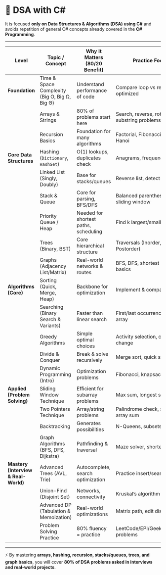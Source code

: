 ﻿# 📘 DSA with C#

It is focused **only on Data Structures & Algorithms (DSA) using C#** and avoids repetition of general C# concepts already covered in the **C# Programming**.

---

| Level | Topic / Concept | Why It Matters (80/20 Benefit) | Practice Focus |
|-------|-----------------|--------------------------------|----------------|
| **Foundation** | Time & Space Complexity (Big O, Big Ω, Big Θ) | Understand performance of code | Compare loop vs recursion vs optimized |
|  | Arrays & Strings | 80% of problems start here | Search, reverse, rotate, substring problems |
|  | Recursion Basics | Foundation for many algorithms | Factorial, Fibonacci, Tower of Hanoi |
| **Core Data Structures** | Hashing (`Dictionary`, `HashSet`) | O(1) lookups, duplicates check | Anagrams, frequency counter |
|  | Linked List (Singly, Doubly) | Base for stacks/queues | Reverse list, detect cycle |
|  | Stack & Queue | Core for parsing, BFS/DFS | Balanced parentheses, sliding window |
|  | Priority Queue / Heap | Needed for shortest paths, scheduling | Find k largest/smallest |
|  | Trees (Binary, BST) | Core hierarchical structure | Traversals (Inorder, Preorder, Postorder) |
|  | Graphs (Adjacency List/Matrix) | Real-world networks & routes | BFS, DFS, shortest path basics |
| **Algorithms (Core)** | Sorting (Quick, Merge, Heap) | Backbone for optimization | Implement & compare |
|  | Searching (Binary Search & Variants) | Faster than linear search | First/last occurrence, rotated array |
|  | Greedy Algorithms | Simple optimal choices | Activity selection, coin change |
|  | Divide & Conquer | Break & solve recursively | Merge sort, quick sort |
|  | Dynamic Programming (Intro) | Optimization problems | Fibonacci, knapsack, LIS |
| **Applied (Problem Solving)** | Sliding Window Technique | Efficient for subarray problems | Max sum, longest substring |
|  | Two Pointers Technique | Array/string problems | Palindrome check, sorted array sum |
|  | Backtracking | Generates possibilities | N-Queens, subsets |
|  | Graph Algorithms (BFS, DFS, Dijkstra) | Pathfinding & traversal | Maze solver, shortest path |
| **Mastery (Interview & Real-World)** | Advanced Trees (AVL, Trie) | Autocomplete, search optimization | Practice insert/search |
|  | Union-Find (Disjoint Set) | Networks, connectivity | Kruskal’s algorithm |
|  | Advanced DP (Tabulation & Memoization) | Real-world optimizations | Matrix path, edit distance |
|  | Problem Solving Practice | 80% fluency = practice | LeetCode/EPI/GeeksforGeeks problems |

---

⚡ By mastering **arrays, hashing, recursion, stacks/queues, trees, and graph basics**, you will cover **80% of DSA problems asked in interviews and real-world projects**.
